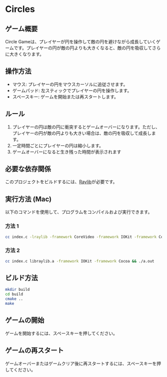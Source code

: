 # Circles
## ゲーム概要
Circle Gameは、プレイヤーが円を操作して敵の円を避けながら成長していくゲームです。プレイヤーの円が敵の円よりも大きくなると、敵の円を吸収してさらに大きくなります。

## 操作方法
- マウス: プレイヤーの円をマウスカーソルに追従させます。
- ゲームパッド: 左スティックでプレイヤーの円を操作します。
- スペースキー: ゲームを開始または再スタートします。

## ルール
1. プレイヤーの円は敵の円に衝突するとゲームオーバーになります。ただし、プレイヤーの円が敵の円よりも大きい場合は、敵の円を吸収して成長します。
2. 一定時間ごとにプレイヤーの円は縮小します。
3. ゲームオーバーになると生き残った時間が表示されます

## 必要な依存関係
このプロジェクトをビルドするには、[Raylib](https://www.raylib.com/)が必要です。

## 実行方法 (Mac)
以下のコマンドを使用して、プログラムをコンパイルおよび実行できます。

### 方法 1
```bash
cc index.c -lraylib -framework CoreVideo -framework IOKit -framework Cocoa -framework GLUT -framework OpenGL
```
### 方法 2
```bash
cc index.c libraylib.a -framework IOKit -framework Cocoa && ./a.out
```

## ビルド方法
```bash
mkdir build
cd build
cmake ..
make
```


## ゲームの開始
ゲームを開始するには、スペースキーを押してください。

## ゲームの再スタート
ゲームオーバーまたはゲームクリア後に再スタートするには、スペースキーを押してください。
